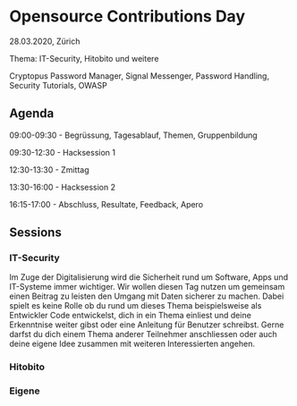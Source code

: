 # Opensource Contributions Day

28.03.2020, Zürich

Thema: IT-Security, Hitobito und weitere

Cryptopus Password Manager, Signal Messenger, Password Handling, Security Tutorials, OWASP

## Agenda

09:00-09:30 - Begrüssung, Tagesablauf, Themen, Gruppenbildung

09:30-12:30 - Hacksession 1

12:30-13:30 - Zmittag

13:30-16:00 - Hacksession 2

16:15-17:00 - Abschluss, Resultate, Feedback, Apero

## Sessions

### IT-Security
Im Zuge der Digitalisierung wird die Sicherheit rund um Software, Apps und IT-Systeme immer wichtiger. Wir wollen diesen Tag nutzen um gemeinsam einen Beitrag zu leisten den Umgang mit Daten sicherer zu machen. Dabei spielt es keine Rolle ob du rund um dieses Thema beispielsweise als Entwickler Code entwickelst, dich in ein Thema einliest und deine Erkenntnise weiter gibst oder  eine Anleitung für Benutzer schreibst. Gerne darfst du dich einem Thema anderer Teilnehmer anschliessen oder auch deine eigene Idee zusammen mit weiteren Interessierten angehen. 

### Hitobito

### Eigene

